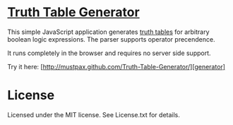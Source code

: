 # [Truth Table Generator][generator]

This simple JavaScript application generates [truth tables][tt] for arbitrary boolean logic expressions. The parser supports operator precendence.

It runs completely in the browser and requires no server side support.

Try it here: [http://mustpax.github.com/Truth-Table-Generator/][generator]

# License
Licensed under the MIT license. See License.txt for details.

[tt]: http://en.wikipedia.org/wiki/Truth_table "Wikipedia article on Truth Tables"
[generator]: http://mustpax.github.com/Truth-Table-Generator/
